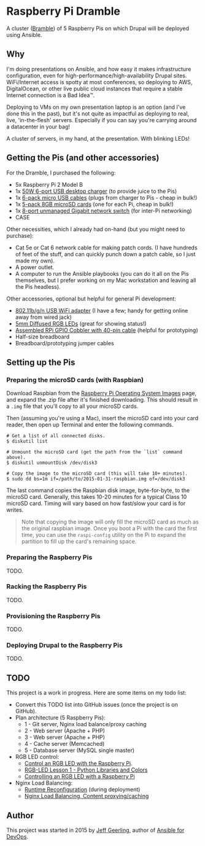 # Raspberry Pi Dramble

A cluster ([Bramble](http://elinux.org/Bramble)) of 5 Raspberry Pis on which Drupal will be deployed using Ansible.

## Why

I'm doing presentations on Ansible, and how easy it makes infrastructure configuration, even for high-performance/high-availability Drupal sites. WiFi/Internet access is spotty at most conferences, so deploying to AWS, DigitalOcean, or other live public cloud instances that require a stable Internet connection is a Bad Idea™.

Deploying to VMs on my own presentation laptop is an option (and I've done this in the past), but it's not quite as impactful as deploying to real, live, 'in-the-flesh' servers. Especially if you can say you're carrying around a datacenter in your bag!

A cluster of servers, in my hand, at the presentation. With blinking LEDs!

## Getting the Pis (and other accessories)

For the Dramble, I purchased the following:

  - 5x Raspberry Pi 2 Model B
  - 1x [50W 6-port USB desktop charger](http://www.amazon.com/gp/product/B00KHP6UVQ/ref=as_li_tl?ie=UTF8&camp=1789&creative=390957&creativeASIN=B00KHP6UVQ&linkCode=as2&tag=httpwwwmidw06-20&linkId=YEKQEOUTP3WTLSJJ) (to provide juice to the Pis)
  - 1x [6-pack micro USB cables](http://www.amazon.com/gp/product/B00N8VHW72/ref=as_li_tl?ie=UTF8&camp=1789&creative=390957&creativeASIN=B00N8VHW72&linkCode=as2&tag=httpwwwmidw06-20&linkId=63VSGWYRPJFO4IZO) (plugs from charger to Pis - cheap in bulk!)
  - 1x [5-pack 8GB microSD cards](http://www.amazon.com/gp/product/B00KI16OOW/ref=as_li_tl?ie=UTF8&camp=1789&creative=390957&creativeASIN=B00KI16OOW&linkCode=as2&tag=httpwwwmidw06-20&linkId=JM2T4CPMOOJA44AW) (one for each Pi, cheap in bulk!)
  - 1x [8-port unmanaged Gigabit network switch](http://www.amazon.com/gp/product/B001QUA6RA/ref=as_li_tl?ie=UTF8&camp=1789&creative=390957&creativeASIN=B001QUA6RA&linkCode=as2&tag=httpwwwmidw06-20&linkId=24SPP5YZJR6KK7GH) (for inter-Pi networking)
  - CASE

Other necessities, which I already had on-hand (but you might need to purchase):

  - Cat 5e or Cat 6 network cable for making patch cords. (I have hundreds of feet of the stuff, and can quickly punch down a patch cable, so I just made my own).
  - A power outlet.
  - A computer to run the Ansible playbooks (you can do it all on the Pis themselves, but I prefer working on my Mac workstation and leaving all the Pis headless).

Other accessories, optional but helpful for general Pi development:

  - [802.11b/g/n USB WiFi adapter](http://www.amazon.com/gp/product/B003MTTJOY/ref=as_li_tl?ie=UTF8&camp=1789&creative=390957&creativeASIN=B003MTTJOY&linkCode=as2&tag=httpwwwmidw06-20&linkId=WCTEZWNBLNNQ35E5) (I have a few; handy for getting online away from wired jack)
  - [5mm Diffused RGB LEDs](http://www.amazon.com/gp/product/B006S21SAK/ref=as_li_tl?ie=UTF8&camp=1789&creative=390957&creativeASIN=B006S21SAK&linkCode=as2&tag=httpwwwmidw06-20&linkId=2D7X6HRTJFTESGT2) (great for showing status!)
  - [Assembled RPi GPIO Cobbler with 40-pin cable](http://www.amazon.com/gp/product/B00Q1T07O8/ref=as_li_tl?ie=UTF8&camp=1789&creative=390957&creativeASIN=B00Q1T07O8&linkCode=as2&tag=httpwwwmidw06-20&linkId=JG3OGOMBG75D6BFY) (helpful for prototyping)
  - Half-size breadboard
  - Breadboard/prototyping jumper cables

## Setting up the Pis

### Preparing the microSD cards (with Raspbian)

Download Raspbian from the [Raspberry Pi Operating System Images](http://www.raspberrypi.org/downloads/) page, and expand the .zip file after it's finished downloading. This should result in a `.img` file that you'll copy to all your microSD cards.

Then (assuming you're using a Mac), insert the microSD card into your card reader, then open up Terminal and enter the following commands.

    # Get a list of all connected disks.
    $ diskutil list

    # Unmount the microSD card (get the path from the `list` command above).
    $ diskutil unmountDisk /dev/disk3

    # Copy the image to the microSD card (this will take 10+ minutes).
    $ sudo dd bs=1m if=/path/to/2015-01-31-raspbian.img of=/dev/disk3

The last command copies the Raspbian disk image, byte-for-byte, to the microSD card. Generally, this takes 10-20 minutes for a typical Class 10 microSD card. Timing will vary based on how fast/slow your card is for writes.

> Note that copying the image will only fill the microSD card as much as the original raspbian image. Once you boot a Pi with the card the first time, you can use the `raspi-config` utility on the Pi to expand the partition to fill up the card's remaining space.

### Preparing the Raspberry Pis

TODO.

### Racking the Raspberry Pis

TODO.

### Provisioning the Raspberry Pis

TODO.

### Deploying Drupal to the Raspberry Pis

TODO.

## TODO

This project is a work in progress. Here are some items on my todo list:

  - Convert this TODO list into GitHub issues (once the project is on GitHub).
  - Plan architecture (5 Raspberry Pis):
    - 1 - Git server, Nginx load balance/proxy caching
    - 2 - Web server (Apache + PHP)
    - 3 - Web server (Apache + PHP)
    - 4 - Cache server (Memcached)
    - 5 - Database server (MySQL single master)
  - RGB LED control:
    - [Control an RGB LED with the Raspberry Pi](http://youtu.be/b4_R1eX9K6s).
    - [RGB-LED Lesson 1 - Python Libraries and Colors](https://pihw.wordpress.com/lessons/rgb-led-lessons/rgb-led-lesson-1-creating-python-libraries-colours/)
    - [Controlling an RGB LED with a Raspberry Pi](http://www.henryleach.com/2013/05/controlling-rgb-led-with-raspberry-pi.html)
  - Nginx Load Balancing:
    - [Runtime Reconfiguration](http://nginx.com/resources/admin-guide/load-balancer/#upstream_conf) (during deployment)
    - [Nginx Load Balancing, Content proxying/caching](https://www.digitalocean.com/community/tutorials/understanding-nginx-http-proxying-load-balancing-buffering-and-caching)

## Author

This project was started in 2015 by [Jeff Geerling](http://jeffgeerling.com/), author of [Ansible for DevOps](http://ansiblefordevops.com/).

